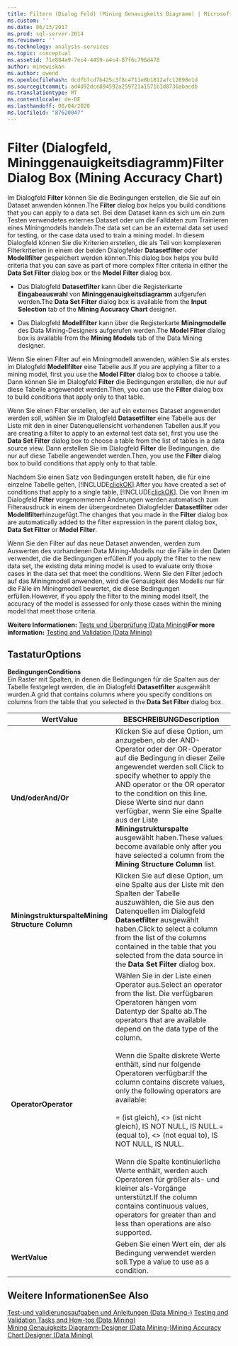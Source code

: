 ```yaml
---
title: Filtern (Dialog Feld) (Mining Genauigkeits Diagramm) | Microsoft-Dokumentation
ms.custom: ''
ms.date: 06/13/2017
ms.prod: sql-server-2014
ms.reviewer: ''
ms.technology: analysis-services
ms.topic: conceptual
ms.assetid: 71e884a9-7ec4-4459-a4c4-87f6c796d478
author: minewiskan
ms.author: owend
ms.openlocfilehash: dcdfb7cd7b425c3f8c4711e8b1812afc12898e1d
ms.sourcegitcommit: ad4d92dce894592a259721a1571b1d8736abacdb
ms.translationtype: MT
ms.contentlocale: de-DE
ms.lasthandoff: 08/04/2020
ms.locfileid: "87620047"
---
```

# <a name="filter-dialog-box-mining-accuracy-chart"></a><span data-ttu-id="9b26b-102">Filter (Dialogfeld, Mininggenauigkeitsdiagramm)</span><span class="sxs-lookup"><span data-stu-id="9b26b-102">Filter Dialog Box (Mining Accuracy Chart)</span></span>
  <span data-ttu-id="9b26b-103">Im Dialogfeld **Filter** können Sie die Bedingungen erstellen, die Sie auf ein Dataset anwenden können.</span><span class="sxs-lookup"><span data-stu-id="9b26b-103">The **Filter** dialog box helps you build conditions that you can apply to a data set.</span></span> <span data-ttu-id="9b26b-104">Bei dem Dataset kann es sich um ein zum Testen verwendetes externes Dataset oder um die Falldaten zum Trainieren eines Miningmodells handeln.</span><span class="sxs-lookup"><span data-stu-id="9b26b-104">The data set can be an external data set used for testing, or the case data used to train a mining model.</span></span> <span data-ttu-id="9b26b-105">In diesem Dialogfeld können Sie die Kriterien erstellen, die als Teil von komplexeren Filterkriterien in einem der beiden Dialogfelder **Datasetfilter** oder **Modellfilter** gespeichert werden können.</span><span class="sxs-lookup"><span data-stu-id="9b26b-105">This dialog box helps you build criteria that you can save as part of more complex filter criteria in either the **Data Set Filter** dialog box or the **Model Filter** dialog box.</span></span>  
  
-   <span data-ttu-id="9b26b-106">Das Dialogfeld **Datasetfilter** kann über die Registerkarte **Eingabeauswahl** von **Mininggenauigkeitsdiagramm** aufgerufen werden.</span><span class="sxs-lookup"><span data-stu-id="9b26b-106">The **Data Set Filter** dialog box is available from the **Input Selection** tab of the **Mining Accuracy Chart** designer.</span></span>  
  
-   <span data-ttu-id="9b26b-107">Das Dialogfeld **Modellfilter** kann über die Registerkarte **Miningmodelle** des Data Mining-Designers aufgerufen werden.</span><span class="sxs-lookup"><span data-stu-id="9b26b-107">The **Model Filter** dialog box is available from the **Mining Models** tab of the Data Mining designer.</span></span>  
  
 <span data-ttu-id="9b26b-108">Wenn Sie einen Filter auf ein Miningmodell anwenden, wählen Sie als erstes im Dialogfeld **Modellfilter** eine Tabelle aus.</span><span class="sxs-lookup"><span data-stu-id="9b26b-108">If you are applying a filter to a mining model, first you use the **Model Filter** dialog box to choose a table.</span></span> <span data-ttu-id="9b26b-109">Dann können Sie im Dialogfeld **Filter** die Bedingungen erstellen, die nur auf diese Tabelle angewendet werden.</span><span class="sxs-lookup"><span data-stu-id="9b26b-109">Then, you can use the **Filter** dialog box to build conditions that apply only to that table.</span></span>  
  
 <span data-ttu-id="9b26b-110">Wenn Sie einen Filter erstellen, der auf ein externes Dataset angewendet werden soll, wählen Sie im Dialogfeld **Datasetfilter** eine Tabelle aus der Liste mit den in einer Datenquellensicht vorhandenen Tabellen aus.</span><span class="sxs-lookup"><span data-stu-id="9b26b-110">If you are creating a filter to apply to an external test data set, first you use the **Data Set Filter** dialog box to choose a table from the list of tables in a data source view.</span></span> <span data-ttu-id="9b26b-111">Dann erstellen Sie im Dialogfeld **Filter** die Bedingungen, die nur auf diese Tabelle angewendet werden.</span><span class="sxs-lookup"><span data-stu-id="9b26b-111">Then, you use the **Filter** dialog box to build conditions that apply only to that table.</span></span>  
  
 <span data-ttu-id="9b26b-112">Nachdem Sie einen Satz von Bedingungen erstellt haben, die für eine einzelne Tabelle gelten, [!INCLUDE[clickOK](../includes/clickok-md.md)].</span><span class="sxs-lookup"><span data-stu-id="9b26b-112">After you have created a set of conditions that apply to a single table, [!INCLUDE[clickOK](../includes/clickok-md.md)].</span></span> <span data-ttu-id="9b26b-113">Die von Ihnen im Dialogfeld **Filter** vorgenommenen Änderungen werden automatisch zum Filterausdruck in einem der übergeordneten Dialogfelder **Datasetfilter** oder **Modellfilter**hinzugefügt.</span><span class="sxs-lookup"><span data-stu-id="9b26b-113">The changes that you made in the **Filter** dialog box are automatically added to the filter expression in the parent dialog box, **Data Set Filter** or **Model Filter**.</span></span>  
  
 <span data-ttu-id="9b26b-114">Wenn Sie den Filter auf das neue Dataset anwenden, werden zum Auswerten des vorhandenen Data Mining-Modells nur die Fälle in den Daten verwendet, die die Bedingungen erfüllen.</span><span class="sxs-lookup"><span data-stu-id="9b26b-114">If you apply the filter to the new data set, the existing data mining model is used to evaluate only those cases in the data set that meet the conditions.</span></span> <span data-ttu-id="9b26b-115">Wenn Sie den Filter jedoch auf das Miningmodell anwenden, wird die Genauigkeit des Modells nur für die Fälle im Miningmodell bewertet, die diese Bedingungen erfüllen.</span><span class="sxs-lookup"><span data-stu-id="9b26b-115">However, if you apply the filter to the mining model itself, the accuracy of the model is assessed for only those cases within the mining model that meet those criteria.</span></span>  
  
 <span data-ttu-id="9b26b-116">**Weitere Informationen:** [Tests und Überprüfung &#40;Data Mining&#41;](data-mining/testing-and-validation-data-mining.md)</span><span class="sxs-lookup"><span data-stu-id="9b26b-116">**For more information:** [Testing and Validation &#40;Data Mining&#41;](data-mining/testing-and-validation-data-mining.md)</span></span>  
  
## <a name="options"></a><span data-ttu-id="9b26b-117">Tastatur</span><span class="sxs-lookup"><span data-stu-id="9b26b-117">Options</span></span>  
 <span data-ttu-id="9b26b-118">**Bedingungen**</span><span class="sxs-lookup"><span data-stu-id="9b26b-118">**Conditions**</span></span>  
 <span data-ttu-id="9b26b-119">Ein Raster mit Spalten, in denen die Bedingungen für die Spalten aus der Tabelle festgelegt werden, die im Dialogfeld **Datasetfilter** ausgewählt wurden.</span><span class="sxs-lookup"><span data-stu-id="9b26b-119">A grid that contains columns where you specify conditions on columns from the table that you selected in the **Data Set Filter** dialog box.</span></span>  
  
|<span data-ttu-id="9b26b-120">Wert</span><span class="sxs-lookup"><span data-stu-id="9b26b-120">Value</span></span>|<span data-ttu-id="9b26b-121">BESCHREIBUNG</span><span class="sxs-lookup"><span data-stu-id="9b26b-121">Description</span></span>|  
|-----------|-----------------|  
|<span data-ttu-id="9b26b-122">**Und/oder**</span><span class="sxs-lookup"><span data-stu-id="9b26b-122">**And/Or**</span></span>|<span data-ttu-id="9b26b-123">Klicken Sie auf diese Option, um anzugeben, ob der AND-Operator oder der OR-Operator auf die Bedingung in dieser Zeile angewendet werden soll.</span><span class="sxs-lookup"><span data-stu-id="9b26b-123">Click to specify whether to apply the AND operator or the OR operator to the condition on this line.</span></span> <span data-ttu-id="9b26b-124">Diese Werte sind nur dann verfügbar, wenn Sie eine Spalte aus der Liste **Miningstrukturspalte** ausgewählt haben.</span><span class="sxs-lookup"><span data-stu-id="9b26b-124">These values become available only after you have selected a column from the **Mining Structure Column** list.</span></span>|  
|<span data-ttu-id="9b26b-125">**Miningstrukturspalte**</span><span class="sxs-lookup"><span data-stu-id="9b26b-125">**Mining Structure Column**</span></span>|<span data-ttu-id="9b26b-126">Klicken Sie auf diese Option, um eine Spalte aus der Liste mit den Spalten der Tabelle auszuwählen, die Sie aus den Datenquellen im Dialogfeld **Datasetfilter** ausgewählt haben.</span><span class="sxs-lookup"><span data-stu-id="9b26b-126">Click to select a column from the list of the columns contained in the table that you selected from the data source in the **Data Set Filter** dialog box.</span></span>|  
|<span data-ttu-id="9b26b-127">**Operator**</span><span class="sxs-lookup"><span data-stu-id="9b26b-127">**Operator**</span></span>|<span data-ttu-id="9b26b-128">Wählen Sie in der Liste einen Operator aus.</span><span class="sxs-lookup"><span data-stu-id="9b26b-128">Select an operator from the list.</span></span> <span data-ttu-id="9b26b-129">Die verfügbaren Operatoren hängen vom Datentyp der Spalte ab.</span><span class="sxs-lookup"><span data-stu-id="9b26b-129">The operators that are available depend on the data type of the column.</span></span><br /><br /> <span data-ttu-id="9b26b-130">Wenn die Spalte diskrete Werte enthält, sind nur folgende Operatoren verfügbar:</span><span class="sxs-lookup"><span data-stu-id="9b26b-130">If the column contains discrete values, only the following operators are available:</span></span><br /><br /> <span data-ttu-id="9b26b-131">= (ist gleich), <> (ist nicht gleich), IS NOT NULL, IS NULL.</span><span class="sxs-lookup"><span data-stu-id="9b26b-131">= (equal to), <> (not equal to), IS NOT NULL, IS NULL.</span></span><br /><br /> <span data-ttu-id="9b26b-132">Wenn die Spalte kontinuierliche Werte enthält, werden auch Operatoren für größer als- und kleiner als-Vorgänge unterstützt.</span><span class="sxs-lookup"><span data-stu-id="9b26b-132">If the column contains continuous values, operators for greater than and less than operations are also supported.</span></span>|  
|<span data-ttu-id="9b26b-133">**Wert**</span><span class="sxs-lookup"><span data-stu-id="9b26b-133">**Value**</span></span>|<span data-ttu-id="9b26b-134">Geben Sie einen Wert ein, der als Bedingung verwendet werden soll.</span><span class="sxs-lookup"><span data-stu-id="9b26b-134">Type a value to use as a condition.</span></span>|  
  
## <a name="see-also"></a><span data-ttu-id="9b26b-135">Weitere Informationen</span><span class="sxs-lookup"><span data-stu-id="9b26b-135">See Also</span></span>  
 <span data-ttu-id="9b26b-136">[Test-und validierungsaufgaben und Anleitungen &#40;Data Mining-&#41;](data-mining/testing-and-validation-tasks-and-how-tos-data-mining.md) </span><span class="sxs-lookup"><span data-stu-id="9b26b-136">[Testing and Validation Tasks and How-tos &#40;Data Mining&#41;](data-mining/testing-and-validation-tasks-and-how-tos-data-mining.md) </span></span>  
 [<span data-ttu-id="9b26b-137">Mining Genauigkeits Diagramm-Designer &#40;Data Mining-&#41;</span><span class="sxs-lookup"><span data-stu-id="9b26b-137">Mining Accuracy Chart Designer &#40;Data Mining&#41;</span></span>](mining-accuracy-chart-designer-data-mining.md)  
  
  

